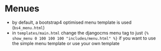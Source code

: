 # Menues

- by default, a bootstrap4 optimised menu template is used (`bs4_menu.html`)
- in `templates/main.html` change the djangocms menu tag to just `{% show_menu 0 100 100 100 "includes/menu.html" %}` if you want to use the simple menu template or use your own template
